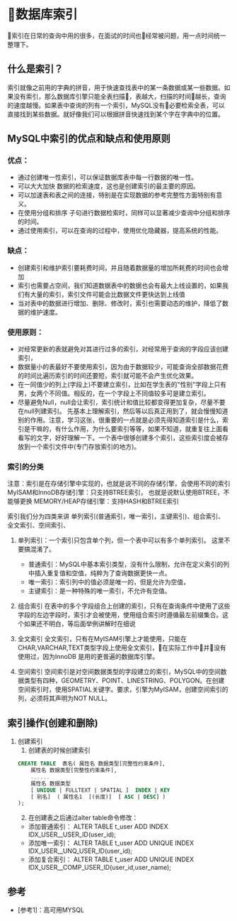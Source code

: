 # 数据库索引

索引在日常的查询中用的很多，在面试的时间也经常被问题，用一点时间统一整理下。

## 什么是索引？
索引就像之前用的字典的拼音，用于快速查找表中的某一条数据或某一些数据。如果没有索引，那么数据库引擎只能全表扫描，表越大，扫描的时间越长，查询的速度越慢。如果表中查询的列有一个索引，MySQL没有必要检索全表，可以直接找到某些数据。就好像我们可以根据拼音快速找到某个字在字典中的位置。

## MySQL中索引的优点和缺点和使用原则
### 优点：
- 通过创建唯一性索引，可以保证数据库表中每一行数据的唯一性。 
- 可以大大加快 数据的检索速度，这也是创建索引的最主要的原因。  
- 可以加速表和表之间的连接，特别是在实现数据的参考完整性方面特别有意义。 
- 在使用分组和排序 子句进行数据检索时，同样可以显著减少查询中分组和排序的时间。 
- 通过使用索引，可以在查询的过程中，使用优化隐藏器，提高系统的性能。
### 缺点：
- 创建索引和维护索引要耗费时间，并且随着数据量的增加所耗费的时间也会增加
- 索引也需要占空间，我们知道数据表中的数据也会有最大上线设置的，如果我们有大量的索引，索引文件可能会比数据文件更快达到上线值
- 当对表中的数据进行增加、删除、修改时，索引也需要动态的维护，降低了数据的维护速度。

### 使用原则：
- 对经常更新的表就避免对其进行过多的索引，对经常用于查询的字段应该创建索引，
- 数据量小的表最好不要使用索引，因为由于数据较少，可能查询全部数据花费的时间比遍历索引的时间还要短，索引就可能不会产生优化效果。
- 在一同值少的列上(字段上)不要建立索引，比如在学生表的"性别"字段上只有男，女两个不同值。相反的，在一个字段上不同值较多可是建立索引。
- 尽量避免Null，null会让索引，索引统计和值比较都变得更加复杂，尽量不要在null列建索引。
先基本上理解索引，然后等以后真正用到了，就会慢慢知道别的作用。注意，学习这张，很重要的一点就是必须先得知道索引是什么，索引是干嘛的，有什么作用，为什么要索引等等，如果不知道，就重复往上面看看写的文字，好好理解一下。一个表中很够创建多个索引，这些索引度会被存放到一个索引文件中(专门存放索引的地方)。

### 索引的分类　　
注意：索引是在存储引擎中实现的，也就是说不同的存储引擎，会使用不同的索引
MyISAM和InnoDB存储引擎：只支持BTREE索引， 也就是说默认使用BTREE，不能够更换
MEMORY/HEAP存储引擎：支持HASH和BTREE索引

 索引我们分为四类来讲 单列索引(普通索引，唯一索引，主键索引)、组合索引、全文索引、空间索引、

1. 单列索引：一个索引只包含单个列，但一个表中可以有多个单列索引。 这里不要搞混淆了。
     - 普通索引：MySQL中基本索引类型，没有什么限制，允许在定义索引的列中插入重复值和空值，纯粹为了查询数据更快一点。
   - 唯一索引：索引列中的值必须是唯一的，但是允许为空值，
   - 主键索引：是一种特殊的唯一索引，不允许有空值。
2. 组合索引
 在表中的多个字段组合上创建的索引，只有在查询条件中使用了这些字段的左边字段时，索引才会被使用，使用组合索引时遵循最左前缀集合。这个如果还不明白，等后面举例讲解时在细说　
3. 全文索引
全文索引，只有在MyISAM引擎上才能使用，只能在CHAR,VARCHAR,TEXT类型字段上使用全文索引，在实际工作中并没有使用过，因为InnoDB 是用的更普遍的数据库引擎。

4. 空间索引 
   空间索引是对空间数据类型的字段建立的索引，MySQL中的空间数据类型有四种，GEOMETRY、POINT、LINESTRING、POLYGON。在创建空间索引时，使用SPATIAL关键字。要求，引擎为MyISAM，创建空间索引的列，必须将其声明为NOT NULL。　　

 ## 索引操作(创建和删除)
1. 创建索引
    1. 创建表的时候创建索引
    ```sql
    CREATE TABLE  表名( 属性名 数据类型[完整性约束条件], 
        属性名 数据类型[完整性约束条件], 
        ...... 
        属性名 数据类型  
        [ UNIQUE | FULLTEXT | SPATIAL ]  INDEX | KEY 
        [ 别名]  ( 属性名1  [(长度)]  [ ASC | DESC] ) 
    );
    ```
    2. 在创建表之后通过alter table命令修改：
      - 添加普通索引： ALTER TABLE t_user ADD INDEX IDX_USER__USER_ID(user_id);  
      - 添加唯一索引： ALTER TABLE t_user ADD UNIQUE INDEX IDX_USER__UNQ_USER_ID(user_id); 
      - 添加复合索引： ALTER TABLE t_user ADD UNIQUE INDEX IDX_USER__COMP_USER_ID(user_id,user_name);  

## 参考
- [参考1]：高可用MYSQL